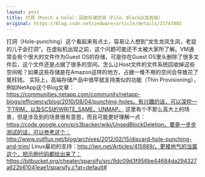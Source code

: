 ```yaml
---
layout: post
title: 打洞（Punch a hole）：回收存储空间（File、Block以及其他）
original: https://blog.csdn.net/zedware/article/details/21747885
---
```


打洞（Hole-punching）这个看起来有点土，容易让人想到“龙生龙凤生凤，老鼠的儿子会打洞”。在虚拟机出现之前，这个问题可能还不太被大家所了解。VM通常会有个很大的文件作为Guest OS的存储，可是你在Guest OS里头删除了很多文件后，这个文件还是占据了很多的空间。怎么让Host文件的文件系统回收掉这些空间呢？如果这些存储是在Amazon这样的地方，占据一堆不用的空间会导致花了冤枉钱。
实际上，高端存储产品中很早就支持类似的功能（Thin Provisioning），例如NetApp这个Blog文章：https://communities.netapp.com/community/netapp-blogs/efficiency/blog/2010/08/04/punching-holes。有兴趣的话，可以深挖一下TRIM，以及SCSI的WRITE_SAME、UNMAP。
这里有个不那么高大上的场景，但是涉及到的场景很有意思，而且可能更好理解一点：https://code.google.com/p/s3backer/wiki/UnsedBlockDeletion。要是一步步测试的话，可以参考这个：http://www.outflux.net/blog/archives/2012/02/15/discard-hole-punching-and-trim/
Linux最初的支持：http://lwn.net/Articles/415889/。更接地气的当属这个，把示例代码都给出来了：https://bitbucket.org/cheater/sparsify/src/9dc09d3f956be44684da294327a622b61041eae1/sparsify.c?at=default#


